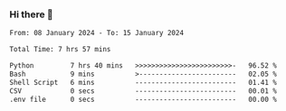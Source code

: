 ### Hi there 👋

<!--
**ututono/ututono** is a ✨ _special_ ✨ repository because its `README.md` (this file) appears on your GitHub profile.

Here are some ideas to get you started:

- 🔭 I’m currently working on ...
- 🌱 I’m currently learning ...
- 👯 I’m looking to collaborate on ...
- 🤔 I’m looking for help with ...
- 💬 Ask me about ...
- 📫 How to reach me: ...
- 😄 Pronouns: ...
- ⚡ Fun fact: ...
-->



<!--START_SECTION:waka-->

```txt
From: 08 January 2024 - To: 15 January 2024

Total Time: 7 hrs 57 mins

Python         7 hrs 40 mins   >>>>>>>>>>>>>>>>>>>>>>>>-   96.52 %
Bash           9 mins          >------------------------   02.05 %
Shell Script   6 mins          -------------------------   01.41 %
CSV            0 secs          -------------------------   00.01 %
.env file      0 secs          -------------------------   00.00 %
```

<!--END_SECTION:waka-->
